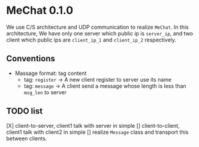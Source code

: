 # MeChat 0.1.0
We use C/S architecture and UDP communication to realize `MeChat`.
In this architecture, We have only one server which public ip is `server_ip`, 
and two client which public ips are `client_ip_1` and `client_ip_2` respectively.

## Conventions
- Massage format: tag content
    - tag: `register` -> A new client register to server use its name
    - tag: `message` -> A client send a message whose length is less than `msg_len` to server

## TODO list
[X] client-to-server, client1 talk with server in simple
[] client-to-client, client1 talk with client2 in simple
[] realize `Message` class and transport this between clients.

